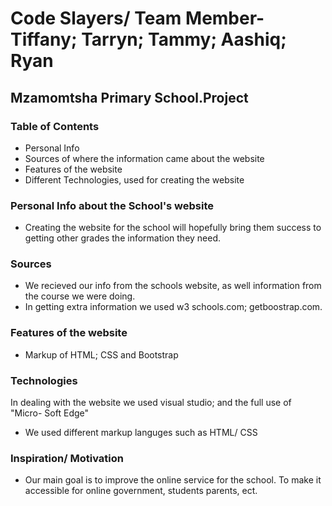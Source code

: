 # Code Slayers/ Team Member- Tiffany; Tarryn; Tammy; Aashiq; Ryan

## Mzamomtsha Primary School.Project 
 
### Table of Contents
 - Personal Info
 - Sources of where the information came about the website
 - Features of the website
 - Different Technologies, used for creating the website
 
 ### Personal Info about the School's website
- Creating the website for the school will hopefully bring them success to getting other grades the information they need.

### Sources 
 - We recieved our info from the schools website, as well information from the course we were doing.
 - In getting extra information we used w3 schools.com; getboostrap.com. 
 

### Features of the website
- Markup of HTML; CSS and Bootstrap

### Technologies
 In dealing with the website we used visual studio; and the full use of "Micro- Soft Edge"
 - We used different markup languges such as HTML/ CSS
 
 ### Inspiration/ Motivation 
 - Our main goal is to improve the online service for the school. To make it accessible for online government, students parents, ect. 
 
 


                                    


